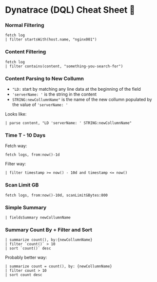 # Dynatrace (DQL) Cheat Sheet 🐙

### Normal Filtering
    fetch log
    | filter startsWith(host.name, "nginx001")

### Content Filtering
    fetch log
    | filter contains(content, "something-you-search-for")

### Content Parsing to New Collumn
- ```"LD:``` start by matching any line data at the beginning of the field
- ```'serverName: '``` is the string in the content
- ```STRING:newCollumnName"``` is the name of the new collumn populated by the value of ```'serverName: '```

Looks like:

    | parse content, "LD 'serverName: ' STRING:newCollumnName"

### Time T - 10 Days
Fetch way:

    fetch logs, from:now()-1d

Filter way:

    | filter timestamp >= now() - 10d and timestamp <= now()

### Scan Limit GB

    fetch logs, from:now()-10d, scanLimitGBytes:800

### Simple Summary

    | fieldsSummary newCollumnName

### Summary Count By + Filter and Sort

    | summarize count(), by:{newCollumnName}
    | filter `count()` > 10
    | sort `count()` desc

Probably better way:

    | summarize count = count(), by: {newCollumnName}
    | filter count > 10
    | sort count desc

